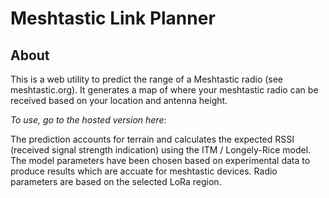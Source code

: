 # Meshtastic Link Planner 

## About

This is a web utility to predict the range of a Meshtastic radio (see meshtastic.org). It generates a map of where your meshtastic radio can be received based on your location and antenna height.

*To use, go to the hosted version here*: 

The prediction accounts for terrain and calculates the expected RSSI (received signal strength indication) using the ITM / Longely-Rice model. The model parameters have been chosen based on experimental data to produce results which are accuate for meshtastic devices. Radio parameters are based on the selected LoRa region. 

## 
